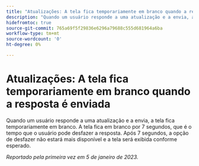 ```yaml
---
title: "Atualizações: A tela fica temporariamente em branco quando a resposta é enviada"
description: "Quando um usuário responde a uma atualização e a envia, a tela fica temporariamente em branco. A tela fica em branco por 7 segundos, que é o tempo que o usuário pode desfazer a resposta. Após 7 segundos, a opção de desfazer não estará mais disponível e a tela será exibida conforme esperado."
hidefromtoc: true
source-git-commit: 765a69f5f29836e6296a79688c555d681964a6ba
workflow-type: tm+mt
source-wordcount: '0'
ht-degree: 0%

---
```



# Atualizações: A tela fica temporariamente em branco quando a resposta é enviada

Quando um usuário responde a uma atualização e a envia, a tela fica temporariamente em branco. A tela fica em branco por 7 segundos, que é o tempo que o usuário pode desfazer a resposta. Após 7 segundos, a opção de desfazer não estará mais disponível e a tela será exibida conforme esperado.

_Reportado pela primeira vez em 5 de janeiro de 2023._


